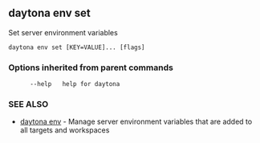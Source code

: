 ## daytona env set

Set server environment variables

```
daytona env set [KEY=VALUE]... [flags]
```

### Options inherited from parent commands

```
      --help   help for daytona
```

### SEE ALSO

* [daytona env](daytona_env.md)	 - Manage server environment variables that are added to all targets and workspaces

